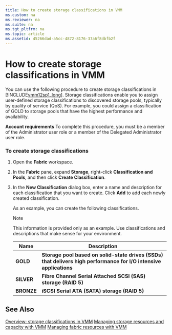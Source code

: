 ```yaml
---
title: How to create storage classifications in VMM
ms.custom: na
ms.reviewer: na
ms.suite: na
ms.tgt_pltfrm: na
ms.topic: article
ms.assetid: 45266dad-a5cc-4872-8176-37a6f8dbfb2f
---
```

# How to create storage classifications in VMM
You can use the following procedure to create storage classifications in [!INCLUDE[vmm12sp1_long](../Token/vmm12sp1_long_md.md)]. Storage classifications enable you to assign user\-defined storage classifications to discovered storage pools, typically by quality of service \(QoS\). For example, you could assign a classification of GOLD to storage pools that have the highest performance and availability.

**Account requirements** To complete this procedure, you must be a member of the Administrator user role or a member of the Delegated Administrator user role.

### To create storage classifications

1.  Open the **Fabric** workspace.

2.  In the **Fabric** pane, expand **Storage**, right\-click **Classification and Pools**, and then click **Create Classification**.

3.  In the **New Classification** dialog box, enter a name and description for each classification that you want to create. Click **Add** to add each newly created classification.

    As an example, you can create the following classifications.

    > [!NOTE]
    > This information is provided only as an example. Use classifications and descriptions that make sense for your environment.

    |Name|Description|
    |--------|---------------|
    |**GOLD**|**Storage pool based on solid\-state drives \(SSDs\) that delivers high performance for I\/O intensive applications**|
    |**SILVER**|**Fibre Channel Serial Attached SCSI \(SAS\) storage \(RAID 5\)**|
    |**BRONZE**|**iSCSI Serial ATA \(SATA\) storage \(RAID 5\)**|

## See Also
[Overview: storage classifications in VMM](../Topic/Overview--storage-classifications-in-VMM.md)
[Managing storage resources and capacity with VMM](../Topic/Managing-storage-resources-and-capacity-with-VMM.md)
[Managing fabric resources with VMM](../Topic/Managing-fabric-resources-with-VMM.md)


